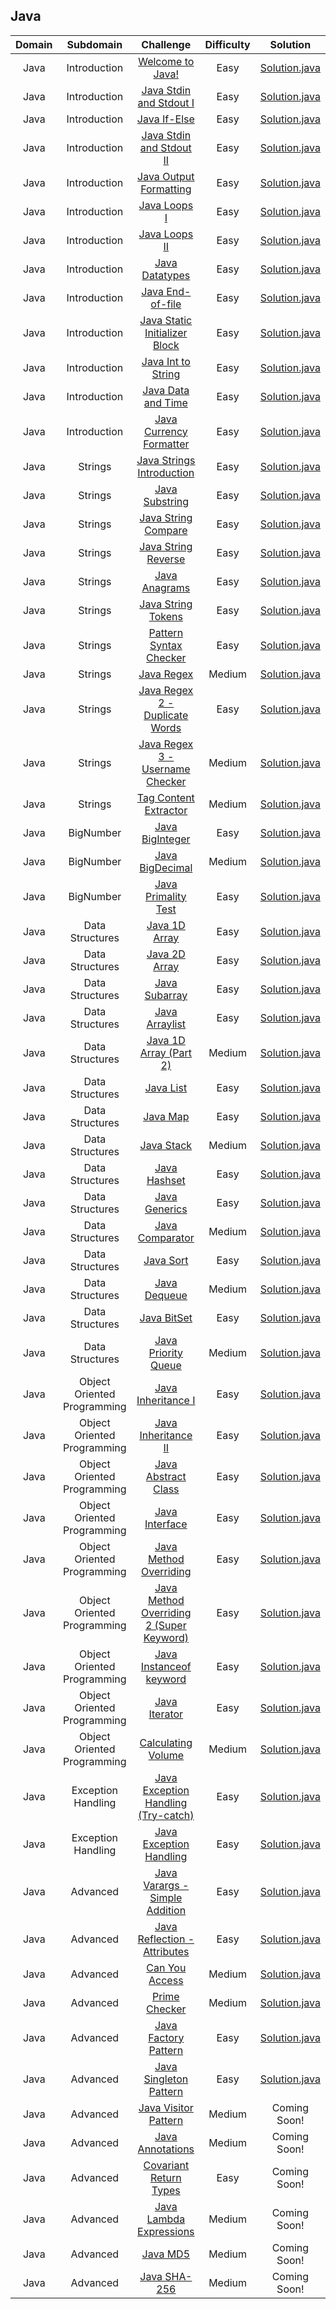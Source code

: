 ## Java

| Domain |          Subdomain          |                                                         Challenge                                                        | Difficulty |                                                                                         Solution                                                                                        |
|:------:|:---------------------------:|:------------------------------------------------------------------------------------------------------------------------:|:----------:|:---------------------------------------------------------------------------------------------------------------------------------------------------------------------------------------:|
|  Java  |         Introduction        | [Welcome to Java!](https://www.hackerrank.com/challenges/welcome-to-java)                                                |    Easy    |                          [Solution.java](https://github.com/rshaghoulian/HackerRank-solutions/blob/master/Java/Introduction/Welcome%20to%20Java!/Solution.java)                         |
|  Java  |         Introduction        | [Java Stdin and Stdout I](https://www.hackerrank.com/challenges/java-stdin-and-stdout-1)                                 |    Easy    |                    [Solution.java](https://github.com/rshaghoulian/HackerRank-solutions/blob/master/Java/Introduction/Java%20Stdin%20and%20Stdout%20I/Solution.java)                    |
|  Java  |         Introduction        | [Java If-Else](https://www.hackerrank.com/challenges/java-if-else)                                                       |    Easy    |                             [Solution.java](https://github.com/rshaghoulian/HackerRank-solutions/blob/master/Java/Introduction/Java%20If-Else/Solution.java)                            |
|  Java  |         Introduction        | [Java Stdin and Stdout II](https://www.hackerrank.com/challenges/java-stdin-stdout)                                      |    Easy    |                    [Solution.java](https://github.com/rshaghoulian/HackerRank-solutions/blob/master/Java/Introduction/Java%20Stdin%20and%20Stdout%20II/Solution.java)                   |
|  Java  |         Introduction        | [Java Output Formatting](https://www.hackerrank.com/challenges/java-output-formatting)                                   |    Easy    |                       [Solution.java](https://github.com/rshaghoulian/HackerRank-solutions/blob/master/Java/Introduction/Java%20Output%20Formatting/Solution.java)                      |
|  Java  |         Introduction        | [Java Loops I](https://www.hackerrank.com/challenges/java-loops-i)                                                       |    Easy    |                            [Solution.java](https://github.com/rshaghoulian/HackerRank-solutions/blob/master/Java/Introduction/Java%20Loops%20I/Solution.java)                           |
|  Java  |         Introduction        | [Java Loops II](https://www.hackerrank.com/challenges/java-loops)                                                        |    Easy    |                           [Solution.java](https://github.com/rshaghoulian/HackerRank-solutions/blob/master/Java/Introduction/Java%20Loops%20II/Solution.java)                           |
|  Java  |         Introduction        | [Java Datatypes](https://www.hackerrank.com/challenges/java-datatypes)                                                   |    Easy    |                            [Solution.java](https://github.com/rshaghoulian/HackerRank-solutions/blob/master/Java/Introduction/Java%20Datatypes/Solution.java)                           |
|  Java  |         Introduction        | [Java End-of-file](https://www.hackerrank.com/challenges/java-end-of-file)                                               |    Easy    |                           [Solution.java](https://github.com/rshaghoulian/HackerRank-solutions/blob/master/Java/Introduction/Java%20End-of-file/Solution.java)                          |
|  Java  |         Introduction        | [Java Static Initializer Block](https://www.hackerrank.com/challenges/java-static-initializer-block)                     |    Easy    |                  [Solution.java](https://github.com/rshaghoulian/HackerRank-solutions/blob/master/Java/Introduction/Java%20Static%20Initializer%20Block/Solution.java)                  |
|  Java  |         Introduction        | [Java Int to String](https://www.hackerrank.com/challenges/java-int-to-string)                                           |    Easy    |                        [Solution.java](https://github.com/rshaghoulian/HackerRank-solutions/blob/master/Java/Introduction/Java%20Int%20to%20String/Solution.java)                       |
|  Java  |         Introduction        | [Java Data and Time](https://www.hackerrank.com/challenges/java-date-and-time)                                           |    Easy    |                        [Solution.java](https://github.com/rshaghoulian/HackerRank-solutions/blob/master/Java/Introduction/Java%20Date%20and%20Time/Solution.java)                       |
|  Java  |         Introduction        | [Java Currency Formatter](https://www.hackerrank.com/challenges/java-currency-formatter)                                 |    Easy    |                      [Solution.java](https://github.com/rshaghoulian/HackerRank-solutions/blob/master/Java/Introduction/Java%20Currency%20Formatter/Solution.java)                      |
|  Java  |           Strings           | [Java Strings Introduction](https://www.hackerrank.com/challenges/java-strings-introduction)                             |    Easy    |                        [Solution.java](https://github.com/rshaghoulian/HackerRank-solutions/blob/master/Java/Strings/Java%20Strings%20Introduction/Solution.java)                       |
|  Java  |           Strings           | [Java Substring](https://www.hackerrank.com/challenges/java-substring)                                                   |    Easy    |                              [Solution.java](https://github.com/rshaghoulian/HackerRank-solutions/blob/master/Java/Strings/Java%20Substring/Solution.java)                              |
|  Java  |           Strings           | [Java String Compare](https://www.hackerrank.com/challenges/java-string-compare)                                         |    Easy    |                           [Solution.java](https://github.com/rshaghoulian/HackerRank-solutions/blob/master/Java/Strings/Java%20String%20Compare/Solution.java)                          |
|  Java  |           Strings           | [Java String Reverse](https://www.hackerrank.com/challenges/java-string-reverse)                                         |    Easy    |                           [Solution.java](https://github.com/rshaghoulian/HackerRank-solutions/blob/master/Java/Strings/Java%20String%20Reverse/Solution.java)                          |
|  Java  |           Strings           | [Java Anagrams](https://www.hackerrank.com/challenges/java-anagrams)                                                     |    Easy    |                               [Solution.java](https://github.com/rshaghoulian/HackerRank-solutions/blob/master/Java/Strings/Java%20Anagrams/Solution.java)                              |
|  Java  |           Strings           | [Java String Tokens](https://www.hackerrank.com/challenges/java-string-tokens)                                           |    Easy    |                           [Solution.java](https://github.com/rshaghoulian/HackerRank-solutions/blob/master/Java/Strings/Java%20String%20Tokens/Solution.java)                           |
|  Java  |           Strings           | [Pattern Syntax Checker](https://www.hackerrank.com/challenges/pattern-syntax-checker)                                   |    Easy    |                         [Solution.java](https://github.com/rshaghoulian/HackerRank-solutions/blob/master/Java/Strings/Pattern%20Syntax%20Checker/Solution.java)                         |
|  Java  |           Strings           | [Java Regex](https://www.hackerrank.com/challenges/java-regex)                                                           |   Medium   |                                [Solution.java](https://github.com/rshaghoulian/HackerRank-solutions/blob/master/Java/Strings/Java%20Regex/Solution.java)                                |
|  Java  |           Strings           | [Java Regex 2 - Duplicate Words](https://www.hackerrank.com/challenges/duplicate-word)                                   |    Easy    |                  [Solution.java](https://github.com/rshaghoulian/HackerRank-solutions/blob/master/Java/Strings/Java%20Regex%202%20-%20Duplicate%20Words/Solution.java)                  |
|  Java  |           Strings           | [Java Regex 3 - Username Checker](https://www.hackerrank.com/challenges/valid-username-checker)                          |   Medium   |                  [Solution.java](https://github.com/rshaghoulian/HackerRank-solutions/blob/master/Java/Strings/Java%20Regex%203%20-%20Username%20Checker/Solution.java)                 |
|  Java  |           Strings           | [Tag Content Extractor](https://www.hackerrank.com/challenges/tag-content-extractor)                                     |   Medium   |                          [Solution.java](https://github.com/rshaghoulian/HackerRank-solutions/blob/master/Java/Strings/Tag%20Content%20Extractor/Solution.java)                         |
|  Java  |          BigNumber          | [Java BigInteger](https://www.hackerrank.com/challenges/java-biginteger)                                                 |    Easy    |                             [Solution.java](https://github.com/rshaghoulian/HackerRank-solutions/blob/master/Java/BigNumber/Java%20BigInteger/Solution.java)                            |
|  Java  |          BigNumber          | [Java BigDecimal](https://www.hackerrank.com/challenges/java-bigdecimal)                                                 |   Medium   |                             [Solution.java](https://github.com/rshaghoulian/HackerRank-solutions/blob/master/Java/BigNumber/Java%20BigDecimal/Solution.java)                            |
|  Java  |          BigNumber          | [Java Primality Test](https://www.hackerrank.com/challenges/java-primality-test)                                         |    Easy    |                          [Solution.java](https://github.com/rshaghoulian/HackerRank-solutions/blob/master/Java/BigNumber/Java%20Primality%20Test/Solution.java)                         |
|  Java  |       Data Structures       | [Java 1D Array](https://www.hackerrank.com/challenges/java-1d-array-introduction)                                        |    Easy    |                         [Solution.java](https://github.com/rshaghoulian/HackerRank-solutions/blob/master/Java/Data%20Structures/Java%201D%20Array/Solution.java)                        |
|  Java  |       Data Structures       | [Java 2D Array](https://www.hackerrank.com/challenges/java-2d-array)                                                     |    Easy    |                         [Solution.java](https://github.com/rshaghoulian/HackerRank-solutions/blob/master/Java/Data%20Structures/Java%202D%20Array/Solution.java)                        |
|  Java  |       Data Structures       | [Java Subarray](https://www.hackerrank.com/challenges/java-negative-subarray)                                            |    Easy    |                          [Solution.java](https://github.com/rshaghoulian/HackerRank-solutions/blob/master/Java/Data%20Structures/Java%20Subarray/Solution.java)                         |
|  Java  |       Data Structures       | [Java Arraylist](https://www.hackerrank.com/challenges/java-arraylist)                                                   |    Easy    |                         [Solution.java](https://github.com/rshaghoulian/HackerRank-solutions/blob/master/Java/Data%20Structures/Java%20ArrayList/Solution.java)                         |
|  Java  |       Data Structures       | [Java 1D Array (Part 2)](https://www.hackerrank.com/challenges/java-1d-array)                                            |   Medium   |                  [Solution.java](https://github.com/rshaghoulian/HackerRank-solutions/blob/master/Java/Data%20Structures/Java%201D%20Array%20(Part%202)/Solution.java)                  |
|  Java  |       Data Structures       | [Java List](https://www.hackerrank.com/challenges/java-list)                                                             |    Easy    |                            [Solution.java](https://github.com/rshaghoulian/HackerRank-solutions/blob/master/Java/Data%20Structures/Java%20List/Solution.java)                           |
|  Java  |       Data Structures       | [Java Map](https://www.hackerrank.com/challenges/phone-book)                                                             |    Easy    |                            [Solution.java](https://github.com/rshaghoulian/HackerRank-solutions/blob/master/Java/Data%20Structures/Java%20Map/Solution.java)                            |
|  Java  |       Data Structures       | [Java Stack](https://www.hackerrank.com/challenges/java-stack)                                                           |   Medium   |                           [Solution.java](https://github.com/rshaghoulian/HackerRank-solutions/blob/master/Java/Data%20Structures/Java%20Stack/Solution.java)                           |
|  Java  |       Data Structures       | [Java Hashset](https://www.hackerrank.com/challenges/java-hashset)                                                       |    Easy    |                          [Solution.java](https://github.com/rshaghoulian/HackerRank-solutions/blob/master/Java/Data%20Structures/Java%20Hashset/Solution.java)                          |
|  Java  |       Data Structures       | [Java Generics](https://www.hackerrank.com/challenges/java-generics)                                                     |    Easy    |                          [Solution.java](https://github.com/rshaghoulian/HackerRank-solutions/blob/master/Java/Data%20Structures/Java%20Generics/Solution.java)                         |
|  Java  |       Data Structures       | [Java Comparator](https://www.hackerrank.com/challenges/java-comparator)                                                 |   Medium   |                         [Solution.java](https://github.com/rshaghoulian/HackerRank-solutions/blob/master/Java/Data%20Structures/Java%20Comparator/Solution.java)                        |
|  Java  |       Data Structures       | [Java Sort](https://www.hackerrank.com/challenges/java-sort)                                                             |    Easy    |                            [Solution.java](https://github.com/rshaghoulian/HackerRank-solutions/blob/master/Java/Data%20Structures/Java%20Sort/Solution.java)                           |
|  Java  |       Data Structures       | [Java Dequeue](https://www.hackerrank.com/challenges/java-dequeue)                                                       |   Medium   |                          [Solution.java](https://github.com/rshaghoulian/HackerRank-solutions/blob/master/Java/Data%20Structures/Java%20Dequeue/Solution.java)                          |
|  Java  |       Data Structures       | [Java BitSet](https://www.hackerrank.com/challenges/java-bitset)                                                         |    Easy    |                           [Solution.java](https://github.com/rshaghoulian/HackerRank-solutions/blob/master/Java/Data%20Structures/Java%20BitSet/Solution.java)                          |
|  Java  |       Data Structures       | [Java Priority Queue](https://www.hackerrank.com/challenges/java-priority-queue)                                         |   Medium   |                      [Solution.java](https://github.com/rshaghoulian/HackerRank-solutions/blob/master/Java/Data%20Structures/Java%20Priority%20Queue/Solution.java)                     |
|  Java  | Object Oriented Programming | [Java Inheritance I](https://www.hackerrank.com/challenges/java-inheritance-1)                                           |    Easy    |               [Solution.java](https://github.com/rshaghoulian/HackerRank-solutions/blob/master/Java/Object%20Oriented%20Programming/Java%20Inheritance%20I/Solution.java)               |
|  Java  | Object Oriented Programming | [Java Inheritance II](https://www.hackerrank.com/challenges/java-inheritance-2)                                          |    Easy    |               [Solution.java](https://github.com/rshaghoulian/HackerRank-solutions/blob/master/Java/Object%20Oriented%20Programming/Java%20Inheritance%20II/Solution.java)              |
|  Java  | Object Oriented Programming | [Java Abstract Class](https://www.hackerrank.com/challenges/java-abstract-class)                                         |    Easy    |               [Solution.java](https://github.com/rshaghoulian/HackerRank-solutions/blob/master/Java/Object%20Oriented%20Programming/Java%20Abstract%20Class/Solution.java)              |
|  Java  | Object Oriented Programming | [Java Interface](https://www.hackerrank.com/challenges/java-interface)                                                   |    Easy    |                  [Solution.java](https://github.com/rshaghoulian/HackerRank-solutions/blob/master/Java/Object%20Oriented%20Programming/Java%20Interface/Solution.java)                  |
|  Java  | Object Oriented Programming | [Java Method Overriding](https://www.hackerrank.com/challenges/java-method-overriding)                                   |    Easy    |             [Solution.java](https://github.com/rshaghoulian/HackerRank-solutions/blob/master/Java/Object%20Oriented%20Programming/Java%20Method%20Overriding/Solution.java)             |
|  Java  | Object Oriented Programming | [Java Method Overriding 2 (Super Keyword)](https://www.hackerrank.com/challenges/java-method-overriding-2-super-keyword) |    Easy    | [Solution.java](https://github.com/rshaghoulian/HackerRank-solutions/blob/master/Java/Object%20Oriented%20Programming/Java%20Method%20Overriding%202%20(Super%20Keyword)/Solution.java) |
|  Java  | Object Oriented Programming | [Java Instanceof keyword](https://www.hackerrank.com/challenges/java-instanceof-keyword)                                 |    Easy    |             [Solution.java](https://github.com/rshaghoulian/HackerRank-solutions/blob/master/Java/Object%20Oriented%20Programming/Java%20Instanceof%20keyword/Solution.java)            |
|  Java  | Object Oriented Programming | [Java Iterator](https://www.hackerrank.com/challenges/java-iterator)                                                     |    Easy    |                   [Solution.java](https://github.com/rshaghoulian/HackerRank-solutions/blob/master/Java/Object%20Oriented%20Programming/Java%20Iterator/Solution.java)                  |
|  Java  | Object Oriented Programming | [Calculating Volume](https://www.hackerrank.com/challenges/calculating-volume)                                           |   Medium   |                [Solution.java](https://github.com/rshaghoulian/HackerRank-solutions/blob/master/Java/Object%20Oriented%20Programming/Calculating%20Volume/Solution.java)                |
|  Java  |      Exception Handling     | [Java Exception Handling (Try-catch)](https://www.hackerrank.com/challenges/java-exception-handling-try-catch)           |    Easy    |           [Solution.java](https://github.com/rshaghoulian/HackerRank-solutions/blob/master/Java/Exception%20Handling/Java%20Exception%20Handling%20(Try-catch)/Solution.java)           |
|  Java  |      Exception Handling     | [Java Exception Handling](https://www.hackerrank.com/challenges/java-exception-handling)                                 |    Easy    |                  [Solution.java](https://github.com/rshaghoulian/HackerRank-solutions/blob/master/Java/Exception%20Handling/Java%20Exception%20Handling/Solution.java)                  |
|  Java  |           Advanced          | [Java Varargs - Simple Addition](https://www.hackerrank.com/challenges/simple-addition-varargs)                          |    Easy    |                   [Solution.java](https://github.com/rshaghoulian/HackerRank-solutions/blob/master/Java/Advanced/Java%20Varargs%20-%20Simple%20Addition/Solution.java)                  |
|  Java  |           Advanced          | [Java Reflection - Attributes](https://www.hackerrank.com/challenges/java-reflection-attributes)                         |    Easy    |                     [Solution.java](https://github.com/rshaghoulian/HackerRank-solutions/blob/master/Java/Advanced/Java%20Reflection%20-%20Attributes/Solution.java)                    |
|  Java  |           Advanced          | [Can You Access](https://www.hackerrank.com/challenges/can-you-access)                                                   |   Medium   |                             [Solution.java](https://github.com/rshaghoulian/HackerRank-solutions/blob/master/Java/Advanced/Can%20You%20Access/Solution.java)                            |
|  Java  |           Advanced          | [Prime Checker](https://www.hackerrank.com/challenges/prime-checker)                                                     |   Medium   |                              [Solution.java](https://github.com/rshaghoulian/HackerRank-solutions/blob/master/Java/Advanced/Prime%20Checker/Solution.java)                              |
|  Java  |           Advanced          | [Java Factory Pattern](https://www.hackerrank.com/challenges/java-factory)                                               |    Easy    |                          [Solution.java](https://github.com/rshaghoulian/HackerRank-solutions/blob/master/Java/Advanced/Java%20Factory%20Pattern/Solution.java)                         |
|  Java  |           Advanced          | [Java Singleton Pattern](https://www.hackerrank.com/challenges/java-singleton)                                           |    Easy    |                         [Solution.java](https://github.com/rshaghoulian/HackerRank-solutions/blob/master/Java/Advanced/Java%20Singleton%20Pattern/Solution.java)                        |
|  Java  |           Advanced          | [Java Visitor Pattern](https://www.hackerrank.com/challenges/java-vistor-pattern)                                        |   Medium   |                                                                                       Coming Soon!                                                                                      |
|  Java  |           Advanced          | [Java Annotations](https://www.hackerrank.com/challenges/java-annotations)                                               |   Medium   |                                                                                       Coming Soon!                                                                                      |
|  Java  |           Advanced          | [Covariant Return Types](https://www.hackerrank.com/challenges/java-covariance)                                          |    Easy    |                                                                                       Coming Soon!                                                                                      |
|  Java  |           Advanced          | [Java Lambda Expressions](https://www.hackerrank.com/challenges/java-lambda-expressions)                                 |   Medium   |                                                                                       Coming Soon!                                                                                      |
|  Java  |           Advanced          | [Java MD5](https://www.hackerrank.com/challenges/java-md5)                                                               |   Medium   |                                                                                       Coming Soon!                                                                                      |
|  Java  |           Advanced          | [Java SHA-256](https://www.hackerrank.com/challenges/sha-256)                                                            |   Medium   |                                                                                       Coming Soon!                                                                                      |
